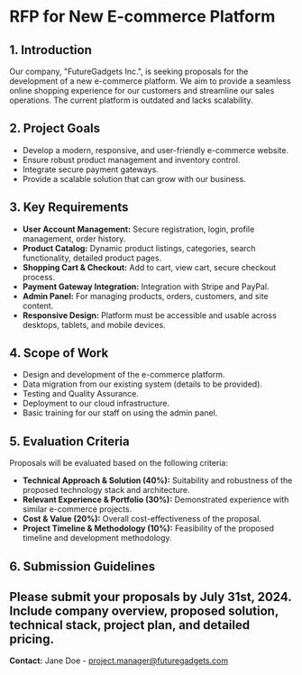 # RFP for New E-commerce Platform

## 1. Introduction

Our company, "FutureGadgets Inc.", is seeking proposals for the development of a new e-commerce platform. We aim to provide a seamless online shopping experience for our customers and streamline our sales operations. The current platform is outdated and lacks scalability.

## 2. Project Goals

*   Develop a modern, responsive, and user-friendly e-commerce website.
*   Ensure robust product management and inventory control.
*   Integrate secure payment gateways.
*   Provide a scalable solution that can grow with our business.

## 3. Key Requirements

*   **User Account Management:** Secure registration, login, profile management, order history.
*   **Product Catalog:** Dynamic product listings, categories, search functionality, detailed product pages.
*   **Shopping Cart & Checkout:** Add to cart, view cart, secure checkout process.
*   **Payment Gateway Integration:** Integration with Stripe and PayPal.
*   **Admin Panel:** For managing products, orders, customers, and site content.
*   **Responsive Design:** Platform must be accessible and usable across desktops, tablets, and mobile devices.

## 4. Scope of Work

*   Design and development of the e-commerce platform.
*   Data migration from our existing system (details to be provided).
*   Testing and Quality Assurance.
*   Deployment to our cloud infrastructure.
*   Basic training for our staff on using the admin panel.

## 5. Evaluation Criteria

Proposals will be evaluated based on the following criteria:

*   **Technical Approach & Solution (40%):** Suitability and robustness of the proposed technology stack and architecture.
*   **Relevant Experience & Portfolio (30%):** Demonstrated experience with similar e-commerce projects.
*   **Cost & Value (20%):** Overall cost-effectiveness of the proposal.
*   **Project Timeline & Methodology (10%):** Feasibility of the proposed timeline and development methodology.

## 6. Submission Guidelines

Please submit your proposals by July 31st, 2024. Include company overview, proposed solution, technical stack, project plan, and detailed pricing.
---
**Contact:** Jane Doe - project.manager@futuregadgets.com
